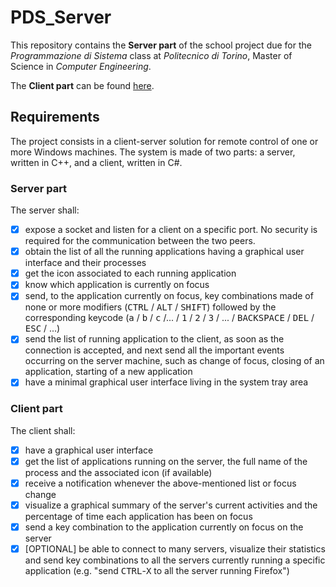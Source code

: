 # PDS_Server
This repository contains the __Server part__ of the school project due for the _Programmazione di Sistema_ class at _Politecnico di Torino_, Master of Science in _Computer Engineering_.  

The __Client part__ can be found [here](https://github.com/fpolidoro/PDS_Client).

## Requirements
The project consists in a client-server solution for remote control of one or more Windows machines.
The system is made of two parts: a server, written in C++, and a client, written in C#.

### Server part
The server shall:
- [x] expose a socket and listen for a client on a specific port. No security is required for the communication between the two peers.
- [x] obtain the list of all the running applications having a graphical user interface and their processes
- [x] get the icon associated to each running application
- [x] know which application is currently on focus
- [x] send, to the application currently on focus, key combinations made of none or more modifiers (<kbd>CTRL</kbd> / <kbd>ALT</kbd> / <kbd>SHIFT</kbd>) followed by the corresponding keycode (<kbd>a</kbd> / <kbd>b</kbd> / <kbd>c</kbd> /... / <kbd>1</kbd> / <kbd>2</kbd> / <kbd>3</kbd> / ... / <kbd>BACKSPACE</kbd> / <kbd>DEL</kbd> / <kbd>ESC</kbd> / ...)
- [x] send the list of running application to the client, as soon as the connection is accepted, and next send all the important events occurring on the server machine, such as change of focus, closing of an application, starting of a new application
- [x] have a minimal graphical user interface living in the system tray area

### Client part
The client shall:
- [x] have a graphical user interface
- [x] get the list of applications running on the server, the full name of the process and the associated icon (if available)
- [x] receive a notification whenever the above-mentioned list or focus change
- [x] visualize a graphical summary of the server's current activities and the percentage of time each application has been on focus
- [x] send a key combination to the application currently on focus on the server
- [x] [OPTIONAL] be able to connect to many servers, visualize their statistics and send key combinations to all the servers currently running a specific application (e.g. "send <kbd>CTRL</kbd>-<kbd>X</kbd> to all the server running Firefox")

